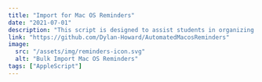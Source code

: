 ```yaml
---
title: "Import for Mac OS Reminders"
date: "2021-07-01"
description: "This script is designed to assist students in organizing their schoolwork and managing their time more effectively within macOS. It addresses the limitation of macOS, which lacks a built-in way to import reminders or create bulk reminders."
link: "https://github.com/Dylan-Howard/AutomatedMacosReminders"
image:
  src: "/assets/img/reminders-icon.svg"
  alt: "Bulk Import Mac OS Reminders"
tags: ["AppleScript"]
---
```

